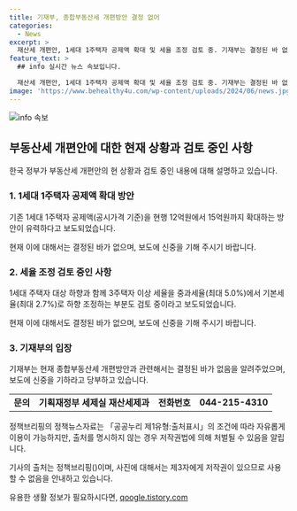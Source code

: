 ```yaml
---
title: 기재부, 종합부동산세 개편방안 결정 없어
categories:
  - News
excerpt: >
  재산세 개편안, 1세대 1주택자 공제액 확대 및 세율 조정 검토 중. 기재부는 결정된 바 없다 주장  재산세 개편안 관련 루머에 대한 기재부의 입장. 현재 확정된 사항이 아니라 주의 요망. (150자)
feature_text: >
  ## info 실시간 뉴스 속보입니다.

  재산세 개편안, 1세대 1주택자 공제액 확대 및 세율 조정 검토 중. 기재부는 결정된 바 없다 주장  재산세 개편안 관련 루머에 대한 기재부의 입장. 현재 확정된 사항이 아니라 주의 요망. (150자)
image: 'https://www.behealthy4u.com/wp-content/uploads/2024/06/news.jpg'
---
```


<p><img src="https://www.behealthy4u.com/wp-content/uploads/2024/06/news.jpg" alt="info 속보" /></p>

<h2 data-ke-size="size26">부동산세 개편안에 대한 현재 상황과 검토 중인 사항</h2>

<p data-ke-size="size16">한국 정부가 부동산세 개편안의 현 상황과 검토 중인 내용에 대해 설명하고 있습니다.</p>

<h3>1. 1세대 1주택자 공제액 확대 방안</h3>

<p data-ke-size="size16">기존 1세대 1주택자 공제액(공시가격 기준)을 현행 12억원에서 15억원까지 확대하는 방안이 유력하다고 보도되었습니다.</p>

<p data-ke-size="size16">현재 이에 대해서는 결정된 바가 없으며, 보도에 신중을 기해 주시기 바랍니다.</p>

<h3>2. 세율 조정 검토 중인 사항</h3>

<p data-ke-size="size16">1세대 주택자 대상 하향과 함께 3주택자 이상 세율을 중과세율(최대 5.0%)에서 기본세율(최대 2.7%)로 하향 조정하는 부분도 검토 중이라고 보도되었습니다.</p>

<p data-ke-size="size16">현재 이에 대해서도 결정된 바가 없으며, 보도에 신중을 기해 주시기 바랍니다.</p>

<h3>3. 기재부의 입장</h3>

<p data-ke-size="size16">기재부는 현재 종합부동산세 개편방안과 관련해서는 결정된 바가 없음을 알려주었으며, 보도에 신중을 기하라고 당부하고 있습니다.</p>

<table>
    <tr>
        <td style="text-align: center; height: 17px;"><b>문의</b></td>
        <td style="text-align: center; height: 17px;"><b>기획재정부 세제실 재산세제과</b></td>
        <td style="text-align: center; height: 17px;"><b>전화번호</b></td>
        <td style="text-align: center; height: 17px;"><b>044-215-4310</b></td>
    </tr>
</table>

<p data-ke-size="size16">정책브리핑의 정책뉴스자료는 「공공누리 제1유형:출처표시」의 조건에 따라 자유롭게 이용이 가능하지만, 출처를 명시하지 않는 경우 저작권법에 의해 처벌될 수 있음을 알립니다.</p>

<p data-ke-size="size16">기사의 출처는 정책브리핑()이며, 사진에 대해서는 제3자에게 저작권이 있으므로 사용할 수 없음을 안내하고 있습니다.</p>
유용한 생활 정보가 필요하시다면, <a href="https://qoogle.tistory.com" rel="dofollow">qoogle.tistory.com</a>


